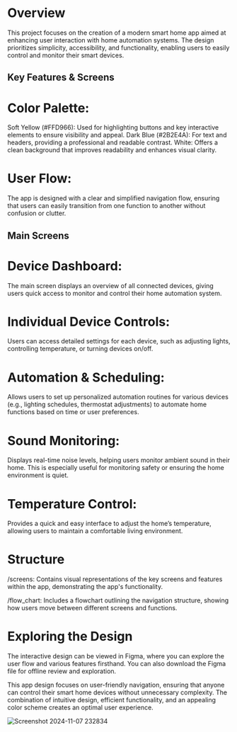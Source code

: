 # Overview
This project focuses on the creation of a modern smart home app aimed at enhancing user interaction with home automation systems. The design prioritizes simplicity, accessibility, and functionality, enabling users to easily control and monitor their smart devices.

## Key Features & Screens
# Color Palette:
Soft Yellow (#FFD966): Used for highlighting buttons and key interactive elements to ensure visibility and appeal.
Dark Blue (#2B2E4A): For text and headers, providing a professional and readable contrast.
White: Offers a clean background that improves readability and enhances visual clarity.

# User Flow:
The app is designed with a clear and simplified navigation flow, ensuring that users can easily transition from one function to another without confusion or clutter.

## Main Screens
# Device Dashboard:
The main screen displays an overview of all connected devices, giving users quick access to monitor and control their home automation system.

# Individual Device Controls:
Users can access detailed settings for each device, such as adjusting lights, controlling temperature, or turning devices on/off.

# Automation & Scheduling:
Allows users to set up personalized automation routines for various devices (e.g., lighting schedules, thermostat adjustments) to automate home functions based on time or user preferences.

# Sound Monitoring:
Displays real-time noise levels, helping users monitor ambient sound in their home. This is especially useful for monitoring safety or ensuring the home environment is quiet.

# Temperature Control:
Provides a quick and easy interface to adjust the home’s temperature, allowing users to maintain a comfortable living environment.

# Structure
/screens:
Contains visual representations of the key screens and features within the app, demonstrating the app's functionality.

/flow_chart:
Includes a flowchart outlining the navigation structure, showing how users move between different screens and functions.

# Exploring the Design
The interactive design can be viewed in Figma, where you can explore the user flow and various features firsthand. You can also download the Figma file for offline review and exploration.

This app design focuses on user-friendly navigation, ensuring that anyone can control their smart home devices without unnecessary complexity. The combination of intuitive design, efficient functionality, and an appealing color scheme creates an optimal user experience.

![Screenshot 2024-11-07 232834](https://github.com/user-attachments/assets/e9743dbc-a82d-456a-80a7-d606b2183095)
